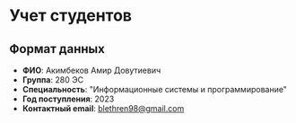 # Учет студентов  

## Формат данных  
- **ФИО**: Акимбеков Амир Довутиевич 
- **Группа**: 280 ЭС  
- **Специальность**: "Информационные системы и программирование"  
- **Год поступления**: 2023  
- **Контактный email**: blethren98@gmail.com 
